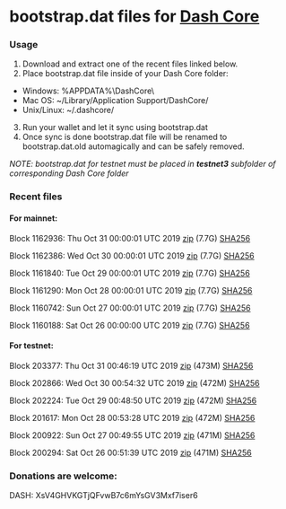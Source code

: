 # bootstrap.dat files for [Dash Core](https://www.dash.org)

### Usage

1. Download and extract one of the recent files linked below.
2. Place bootstrap.dat file inside of your Dash Core folder:
 - Windows: %APPDATA%\DashCore\
 - Mac OS: ~/Library/Application Support/DashCore/
 - Unix/Linux: ~/.dashcore/
3. Run your wallet and let it sync using bootstrap.dat
4. Once sync is done bootstrap.dat file will be renamed to bootstrap.dat.old automagically and can be safely removed.

_NOTE: bootstrap.dat for testnet must be placed in **testnet3** subfolder of corresponding Dash Core folder_

### Recent files

#### For mainnet:

Block 1162936: Thu Oct 31 00:00:01 UTC 2019 [zip](https://dash-bootstrap.ams3.digitaloceanspaces.com/mainnet/2019-10-31/bootstrap.dat.zip) (7.7G) [SHA256](https://dash-bootstrap.ams3.digitaloceanspaces.com/mainnet/2019-10-31/sha256.txt)

Block 1162386: Wed Oct 30 00:00:01 UTC 2019 [zip](https://dash-bootstrap.ams3.digitaloceanspaces.com/mainnet/2019-10-30/bootstrap.dat.zip) (7.7G) [SHA256](https://dash-bootstrap.ams3.digitaloceanspaces.com/mainnet/2019-10-30/sha256.txt)

Block 1161840: Tue Oct 29 00:00:01 UTC 2019 [zip](https://dash-bootstrap.ams3.digitaloceanspaces.com/mainnet/2019-10-29/bootstrap.dat.zip) (7.7G) [SHA256](https://dash-bootstrap.ams3.digitaloceanspaces.com/mainnet/2019-10-29/sha256.txt)

Block 1161290: Mon Oct 28 00:00:01 UTC 2019 [zip](https://dash-bootstrap.ams3.digitaloceanspaces.com/mainnet/2019-10-28/bootstrap.dat.zip) (7.7G) [SHA256](https://dash-bootstrap.ams3.digitaloceanspaces.com/mainnet/2019-10-28/sha256.txt)

Block 1160742: Sun Oct 27 00:00:01 UTC 2019 [zip](https://dash-bootstrap.ams3.digitaloceanspaces.com/mainnet/2019-10-27/bootstrap.dat.zip) (7.7G) [SHA256](https://dash-bootstrap.ams3.digitaloceanspaces.com/mainnet/2019-10-27/sha256.txt)

Block 1160188: Sat Oct 26 00:00:00 UTC 2019 [zip](https://dash-bootstrap.ams3.digitaloceanspaces.com/mainnet/2019-10-26/bootstrap.dat.zip) (7.7G) [SHA256](https://dash-bootstrap.ams3.digitaloceanspaces.com/mainnet/2019-10-26/sha256.txt)


#### For testnet:

Block 203377: Thu Oct 31 00:46:19 UTC 2019 [zip](https://dash-bootstrap.ams3.digitaloceanspaces.com/testnet/2019-10-31/bootstrap.dat.zip) (473M) [SHA256](https://dash-bootstrap.ams3.digitaloceanspaces.com/testnet/2019-10-31/sha256.txt)

Block 202866: Wed Oct 30 00:54:32 UTC 2019 [zip](https://dash-bootstrap.ams3.digitaloceanspaces.com/testnet/2019-10-30/bootstrap.dat.zip) (472M) [SHA256](https://dash-bootstrap.ams3.digitaloceanspaces.com/testnet/2019-10-30/sha256.txt)

Block 202224: Tue Oct 29 00:48:50 UTC 2019 [zip](https://dash-bootstrap.ams3.digitaloceanspaces.com/testnet/2019-10-29/bootstrap.dat.zip) (472M) [SHA256](https://dash-bootstrap.ams3.digitaloceanspaces.com/testnet/2019-10-29/sha256.txt)

Block 201617: Mon Oct 28 00:53:28 UTC 2019 [zip](https://dash-bootstrap.ams3.digitaloceanspaces.com/testnet/2019-10-28/bootstrap.dat.zip) (472M) [SHA256](https://dash-bootstrap.ams3.digitaloceanspaces.com/testnet/2019-10-28/sha256.txt)

Block 200922: Sun Oct 27 00:49:55 UTC 2019 [zip](https://dash-bootstrap.ams3.digitaloceanspaces.com/testnet/2019-10-27/bootstrap.dat.zip) (471M) [SHA256](https://dash-bootstrap.ams3.digitaloceanspaces.com/testnet/2019-10-27/sha256.txt)

Block 200294: Sat Oct 26 00:51:39 UTC 2019 [zip](https://dash-bootstrap.ams3.digitaloceanspaces.com/testnet/2019-10-26/bootstrap.dat.zip) (471M) [SHA256](https://dash-bootstrap.ams3.digitaloceanspaces.com/testnet/2019-10-26/sha256.txt)


### Donations are welcome:

DASH: XsV4GHVKGTjQFvwB7c6mYsGV3Mxf7iser6
